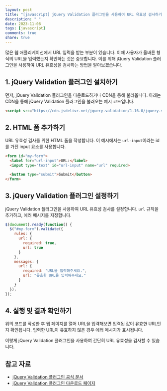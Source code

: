 ```yaml
---
layout: post
title: "[javascript] jQuery Validation 플러그인을 사용하여 URL 유효성 검사하기"
description: " "
date: 2023-11-08
tags: [javascript]
comments: true
share: true
---
```


많은 웹 애플리케이션에서 URL 입력을 받는 부분이 있습니다. 이때 사용자가 올바른 형식의 URL을 입력했는지 확인하는 것은 중요합니다. 이를 위해 jQuery Validation 플러그인을 사용하여 URL 유효성을 검사하는 방법을 알아보겠습니다.

## 1. jQuery Validation 플러그인 설치하기

먼저, jQuery Validation 플러그인을 다운로드하거나 CDN을 통해 불러옵니다. 아래는 CDN을 통해 jQuery Validation 플러그인을 불러오는 예시 코드입니다.

```html
<script src="https://cdn.jsdelivr.net/jquery.validation/1.16.0/jquery.validate.min.js"></script>
```

## 2. HTML 폼 추가하기

URL 유효성 검사를 위한 HTML 폼을 작성합니다. 이 예시에서는 `url-input`이라는 id를 가진 input 요소를 사용합니다.

```html
<form id="my-form">
  <label for="url-input">URL:</label>
  <input type="text" id="url-input" name="url" required>

  <button type="submit">Submit</button>
</form>
```

## 3. jQuery Validation 플러그인 설정하기

jQuery Validation 플러그인을 사용하여 URL 유효성 검사를 설정합니다. `url` 규칙을 추가하고, 에러 메시지를 지정합니다.

```javascript
$(document).ready(function() {
  $("#my-form").validate({
    rules: {
      url: {
        required: true,
        url: true
      }
    },
    messages: {
      url: {
        required: "URL을 입력해주세요.",
        url: "유효한 URL을 입력해주세요."
      }
    }
  });
});
```

## 4. 실행 및 결과 확인하기

위의 코드를 작성한 후 웹 페이지를 열어 URL을 입력해보면 입력된 값이 유효한 URL인지 확인됩니다. 입력한 URL이 유효하지 않은 경우 에러 메시지가 표시됩니다.

이렇게 jQuery Validation 플러그인을 사용하여 간단히 URL 유효성을 검사할 수 있습니다.

## 참고 자료

- [jQuery Validation 플러그인 공식 문서](https://jqueryvalidation.org/)
- [jQuery Validation 플러그인 다운로드 페이지](https://jqueryvalidation.org/download/)